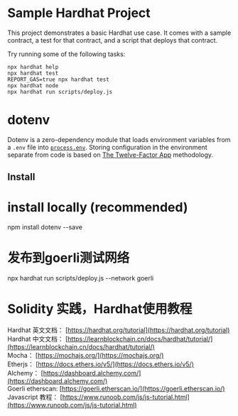 # Sample Hardhat Project

This project demonstrates a basic Hardhat use case. It comes with a sample contract, a test for that contract, and a script that deploys that contract.

Try running some of the following tasks:

```shell
npx hardhat help
npx hardhat test
REPORT_GAS=true npx hardhat test
npx hardhat node
npx hardhat run scripts/deploy.js
```

# dotenv

Dotenv is a zero-dependency module that loads environment variables from a `.env` file into [`process.env`](https://nodejs.org/docs/latest/api/process.html#process_process_env). Storing configuration in the environment separate from code is based on [The Twelve-Factor App](http://12factor.net/config) methodology.

## Install

# install locally (recommended)
npm install dotenv --save


# 发布到goerli测试网络
npx hardhat run scripts/deploy.js --network goerli


# Solidity 实践，Hardhat使用教程

Hardhat 英文文档： [https://hardhat.org/tutorial](https://hardhat.org/tutorial)  
Hardhat 中文文档： [https://learnblockchain.cn/docs/hardhat/tutorial/](https://learnblockchain.cn/docs/hardhat/tutorial/)  
Mocha： [https://mochajs.org/](https://mochajs.org/)  
Etherjs： [https://docs.ethers.io/v5/](https://docs.ethers.io/v5/)  
Alchemy： [https://dashboard.alchemy.com/](https://dashboard.alchemy.com/)  
Goerli etherscan: [https://goerli.etherscan.io/](https://goerli.etherscan.io/)  
Javascript 教程： [https://www.runoob.com/js/js-tutorial.html](https://www.runoob.com/js/js-tutorial.html)